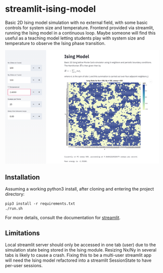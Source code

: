 # streamlit-ising-model

Basic 2D Ising model simulation with no external field, with some basic controls for system size and temperature.  Frontend provided via streamlit, running the Ising model in a continuous loop.  Maybe someone will find this useful as a teaching model letting students play with system size and temperature to observe the Ising phase transition.

![](images/streamlit_ising_example.png)

## Installation
Assuming a working python3 install, after cloning and entering the project directory:
```
pip3 install -r requirements.txt
./run.sh
```
For more details, consult the documentation for [streamlit](https://docs.streamlit.io/en/stable/).

## Limitations 
Local streamlit server should only be accessed in one tab (user) due to the simulation state being stored in the Ising module.  Resizing Nx/Ny in several tabs is likely to cause a crash. Fixing this to be a multi-user streamlit app will need the Ising model refactored into a streamlit SessionState to have per-user sessions.
